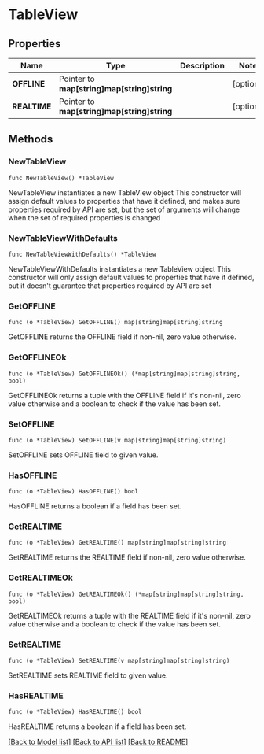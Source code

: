 # TableView

## Properties

Name | Type | Description | Notes
------------ | ------------- | ------------- | -------------
**OFFLINE** | Pointer to **map[string]map[string]string** |  | [optional] 
**REALTIME** | Pointer to **map[string]map[string]string** |  | [optional] 

## Methods

### NewTableView

`func NewTableView() *TableView`

NewTableView instantiates a new TableView object
This constructor will assign default values to properties that have it defined,
and makes sure properties required by API are set, but the set of arguments
will change when the set of required properties is changed

### NewTableViewWithDefaults

`func NewTableViewWithDefaults() *TableView`

NewTableViewWithDefaults instantiates a new TableView object
This constructor will only assign default values to properties that have it defined,
but it doesn't guarantee that properties required by API are set

### GetOFFLINE

`func (o *TableView) GetOFFLINE() map[string]map[string]string`

GetOFFLINE returns the OFFLINE field if non-nil, zero value otherwise.

### GetOFFLINEOk

`func (o *TableView) GetOFFLINEOk() (*map[string]map[string]string, bool)`

GetOFFLINEOk returns a tuple with the OFFLINE field if it's non-nil, zero value otherwise
and a boolean to check if the value has been set.

### SetOFFLINE

`func (o *TableView) SetOFFLINE(v map[string]map[string]string)`

SetOFFLINE sets OFFLINE field to given value.

### HasOFFLINE

`func (o *TableView) HasOFFLINE() bool`

HasOFFLINE returns a boolean if a field has been set.

### GetREALTIME

`func (o *TableView) GetREALTIME() map[string]map[string]string`

GetREALTIME returns the REALTIME field if non-nil, zero value otherwise.

### GetREALTIMEOk

`func (o *TableView) GetREALTIMEOk() (*map[string]map[string]string, bool)`

GetREALTIMEOk returns a tuple with the REALTIME field if it's non-nil, zero value otherwise
and a boolean to check if the value has been set.

### SetREALTIME

`func (o *TableView) SetREALTIME(v map[string]map[string]string)`

SetREALTIME sets REALTIME field to given value.

### HasREALTIME

`func (o *TableView) HasREALTIME() bool`

HasREALTIME returns a boolean if a field has been set.


[[Back to Model list]](../README.md#documentation-for-models) [[Back to API list]](../README.md#documentation-for-api-endpoints) [[Back to README]](../README.md)


